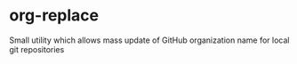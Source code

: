 # org-replace
Small utility which allows mass update of GitHub organization name for local git repositories
